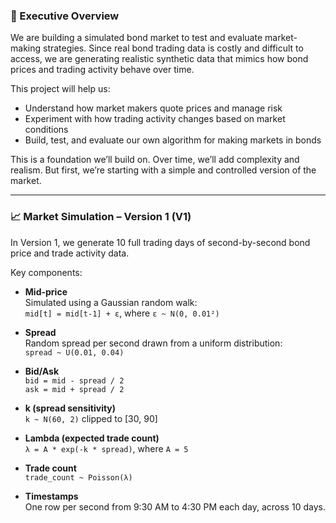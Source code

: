 ### 🧠 Executive Overview

We are building a simulated bond market to test and evaluate market-making strategies. Since real bond trading data is costly and difficult to access, we are generating realistic synthetic data that mimics how bond prices and trading activity behave over time.

This project will help us:
- Understand how market makers quote prices and manage risk
- Experiment with how trading activity changes based on market conditions
- Build, test, and evaluate our own algorithm for making markets in bonds

This is a foundation we’ll build on. Over time, we’ll add complexity and realism. But first, we’re starting with a simple and controlled version of the market.

---

### 📈 Market Simulation – Version 1 (V1)

In Version 1, we generate 10 full trading days of second-by-second bond price and trade activity data.

Key components:

- **Mid-price**  
  Simulated using a Gaussian random walk:  
  `mid[t] = mid[t-1] + ε`, where `ε ~ N(0, 0.01²)`

- **Spread**  
  Random spread per second drawn from a uniform distribution:  
  `spread ~ U(0.01, 0.04)`

- **Bid/Ask**  
  `bid = mid - spread / 2`  
  `ask = mid + spread / 2`

- **k (spread sensitivity)**  
  `k ~ N(60, 2)` clipped to [30, 90]

- **Lambda (expected trade count)**  
  `λ = A * exp(-k * spread)`, where `A = 5`

- **Trade count**  
  `trade_count ~ Poisson(λ)`

- **Timestamps**  
  One row per second from 9:30 AM to 4:30 PM each day, across 10 days.
